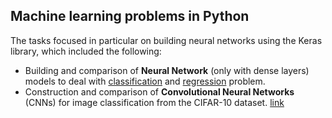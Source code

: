 ## Machine learning problems in Python
The tasks focused in particular on building neural networks using the Keras library, which included the following:
- Building and comparison of **Neural Network** (only with dense layers) models to deal with [classification](https://github.com/Paulina-Iwach/Machine-Learning/blob/master/Assignment_2_Keras_Neural_Network/Assigment%202%20-%20classification%20task.ipynb) and [regression](https://github.com/Paulina-Iwach/Machine-Learning/blob/master/Assignment_2_Keras_Neural_Network/Assigment%202%20-%20Regression%20task.ipynb) problem.
- Construction and comparison of **Convolutional Neural Networks** (CNNs) for image classification from the CIFAR-10 dataset. [link](https://github.com/Paulina-Iwach/Machine-Learning/blob/master/Assignment_4/Task%204%20-%20CNNs%20with%20Keras.ipynb)
